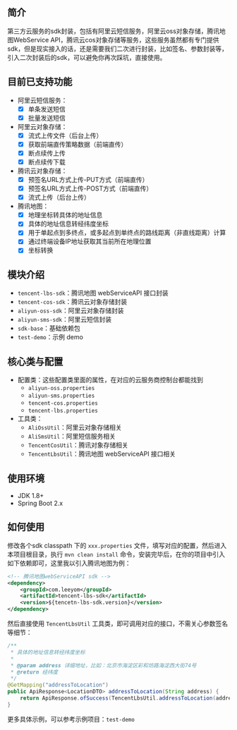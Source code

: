 




## 简介

第三方云服务的sdk封装，包括有阿里云短信服务，阿里云oss对象存储，腾讯地图WebService API，腾讯云cos对象存储等服务，这些服务虽然都有专门提供sdk，但是现实接入的话，还是需要我们二次进行封装，比如签名、参数封装等，引入二次封装后的sdk，可以避免你再次踩坑，直接使用。

## 目前已支持功能

- 阿里云短信服务：
    - [x] 单条发送短信
    - [x] 批量发送短信
- 阿里云对象存储：
    - [x] 流式上传文件（后台上传）
    - [x] 获取前端直传策略数据（前端直传）
    - [x] 断点续传上传
    - [x] 断点续传下载
- 腾讯云对象存储：
    - [x] 预签名URL方式上传-PUT方式（前端直传）
    - [x] 预签名URL方式上传-POST方式（前端直传）
    - [x] 流式上传（后台上传）
- 腾讯地图：
    - [x] 地理坐标转具体的地址信息
    - [x] 具体的地址信息转经纬度坐标
    - [x] 用于单起点到多终点，或多起点到单终点的路线距离（非直线距离）计算
    - [x] 通过终端设备IP地址获取其当前所在地理位置
    - [x] 坐标转换
    
## 模块介绍

- `tencent-lbs-sdk`：腾讯地图 webServiceAPI 接口封装
- `tencent-cos-sdk`：腾讯云对象存储封装
- `aliyun-oss-sdk`：阿里云对象存储封装
- `aliyun-sms-sdk`：阿里云短信封装
- `sdk-base`：基础依赖包
- `test-demo`：示例 demo

## 核心类与配置

- 配置类：这些配置类里面的属性，在对应的云服务商控制台都能找到
    - `aliyun-oss.properties`
    - `aliyun-sms.properties`
    - `tencent-cos.properties`
    - `tencent-lbs.properties`
- 工具类：
    - `AliOssUtil`：阿里云对象存储相关
    - `AliSmsUtil`：阿里短信服务相关
    - `TencentCosUtil`：腾讯对象存储相关
    - `TencentLbsUtil`：腾讯地图 webServiceAPI 接口相关

## 使用环境

- JDK 1.8+
- Spring Boot 2.x
    
## 如何使用

修改各个sdk classpath 下的 `xxx.properties` 文件，填写对应的配置，然后进入本项目根目录，执行 `mvn clean install` 命令，安装完毕后，在你的项目中引入如下依赖即可，这里我以引入腾讯地图为例：

```xml
<!-- 腾讯地图webServiceAPI sdk -->
<dependency>
    <groupId>com.leeyom</groupId>
    <artifactId>tencent-lbs-sdk</artifactId>
    <version>${tencetn-lbs-sdk.version}</version>
</dependency>
```

然后直接使用 `TencentLbsUtil` 工具类，即可调用对应的接口，不需关心参数签名等细节：

```java
/**
 * 具体的地址信息转经纬度坐标
 *
 * @param address 详细地址，比如：北京市海淀区彩和坊路海淀西大街74号
 * @return 经纬度
 */
@GetMapping("addressToLocation")
public ApiResponse<LocationDTO> addressToLocation(String address) {
    return ApiResponse.ofSuccess(TencentLbsUtil.addressToLocation(address));
}
```
更多具体示例，可以参考示例项目：`test-demo`